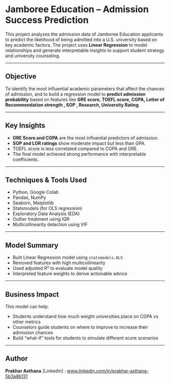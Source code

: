 # Jamboree Education – Admission Success Prediction

This project analyzes the admission data of Jamboree Education applicants to predict the likelihood of being admitted into a U.S. university based on key academic factors. The project uses **Linear Regression** to model relationships and generate interpretable insights to support student strategy and university counseling.

---

## Objective

To identify the most influential academic parameters that affect the chances of admission, and to build a regression model to **predict admission probability** based on features like **GRE score, TOEFL score, CGPA, Letter of Recommendation strength , SOP , Research, University Rating**.

---

## Key Insights

- **GRE Score and CGPA** are the most influential predictors of admission.
- **SOP and LOR ratings** show moderate impact but less than GPA.
- TOEFL score is less correlated compared to CGPA and GRE.
- The final model achieved strong performance with interpretable coefficients.

---

## Techniques & Tools Used

- Python, Google Colab
- Pandas, NumPy
- Seaborn, Matplotlib
- Statsmodels (for OLS regression)
- Exploratory Data Analysis (EDA)
- Outlier treatment using IQR
- Multicollinearity detection using VIF

---

## Model Summary

- Built Linear Regression model using `statsmodels.OLS`
- Removed features with high multicollinearity
- Used adjusted R² to evaluate model quality
- Interpreted feature weights to derive actionable advice

---

## Business Impact

This model can help:
- Students understand how much weight universities place on CGPA vs other metrics
- Counselors guide students on where to improve to increase their admission chances
- Build “what-if” tools for students to simulate different score scenarios

---

## Author

**Prakhar Asthana**
[Linkedin] : www.linkedin.com/in/prakhar-asthana-5b3a8b131


